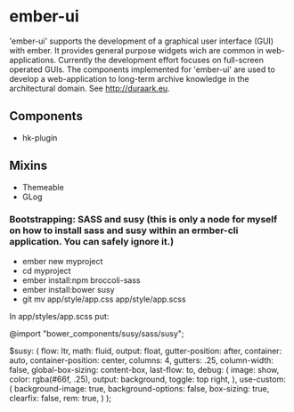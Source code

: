 # ember-ui

'ember-ui' supports the development of a graphical user interface (GUI) with ember. It provides general purpose widgets wich are common in web-applications. Currently the development effort focuses on full-screen operated GUIs. The components implemented for 'ember-ui' are used to develop a web-application to long-term archive knowledge in the architectural domain. See http://duraark.eu.

## Components

* hk-plugin

## Mixins

* Themeable
* GLog

### Bootstrapping: SASS and susy (this is only a node for myself on how to install sass and susy within an  ermber-cli application. You can safely ignore it.)

* ember new myproject
* cd myproject
* ember install:npm broccoli-sass
* ember install:bower susy
* git mv app/style/app.css app/style/app.scss

In app/styles/app.scss put:

@import "bower_components/susy/sass/susy";

$susy: (
  flow: ltr,
  math: fluid,
  output: float,
  gutter-position: after,
  container: auto,
  container-position: center,
  columns: 4,
  gutters: .25,
  column-width: false,
  global-box-sizing: content-box,
  last-flow: to,
  debug: (
    image: show,
    color: rgba(#66f, .25),
    output: background,
    toggle: top right,
  ),
  use-custom: (
    background-image: true,
    background-options: false,
    box-sizing: true,
    clearfix: false,
    rem: true,
  )
);
